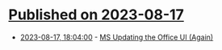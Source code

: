 # [Published on 2023-08-17](index.md)

* [2023-08-17, 18:04:00](https://soylentnews.org/article.pl?sid=23/08/17/0354228&from=rss) - [MS Updating the Office UI (Again)](https://soylentnews.org/article.pl?sid=23/08/17/0354228&from=rss)
